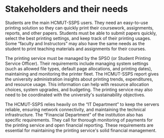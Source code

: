 # Stakeholders and their needs

Students are the main HCMUT-SSPS users. They need an easy-to-use printing solution so they can quickly print their coursework, assignments, reports, and other papers. Students must be able to submit papers quickly, select the best printing settings, and keep track of their printing usages. Some “faculty and Instructors” may also have the same needs as the student to print teaching materials and assignments for their courses.

The printing service must be managed by the SPSO (or Student Printing Service Officer). Their requirements include managing system settings (such as allowed file types, default page allocations, and printing dates), maintaining and monitoring the printer fleet.
The HCMUT-SSPS report gives the university administration insights about printing trends, expenditures, and resource usage. This information can help with resource allocation choices, system upgrades, and budgeting. The printing service may also need to be coordinated with the university's sustainability objectives.

The HCMUT-SSPS relies heavily on the “IT Department” to keep the servers reliable, ensuring network connectivity, and maintaining the technical infrastructure. The “Financial Department” of the institution also has specific requirements. They call for thorough monitoring of payments for the printing service and open financial reporting. These requirements are essential for maintaining the printing service's solid financial management.
